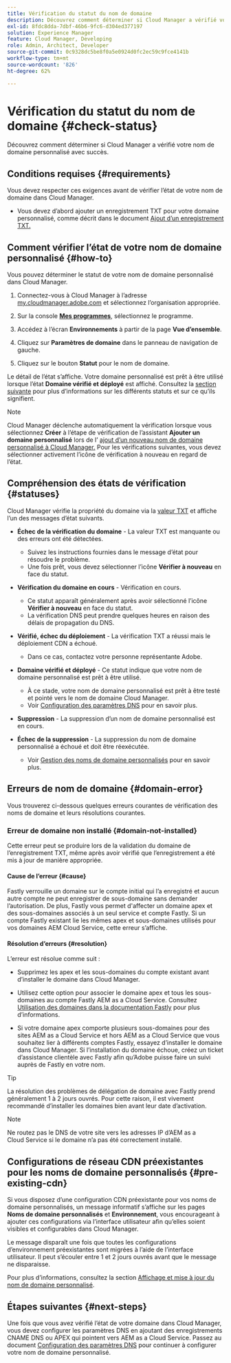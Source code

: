 ```yaml
---
title: Vérification du statut du nom de domaine
description: Découvrez comment déterminer si Cloud Manager a vérifié votre nom de domaine personnalisé avec succès.
exl-id: 8fdc8dda-7dbf-46b6-9fc6-d304ed377197
solution: Experience Manager
feature: Cloud Manager, Developing
role: Admin, Architect, Developer
source-git-commit: 0c9328dc5be8f0a5e0924d0fc2ec59c9fce4141b
workflow-type: tm+mt
source-wordcount: '826'
ht-degree: 62%

---
```



# Vérification du statut du nom de domaine {#check-status}

Découvrez comment déterminer si Cloud Manager a vérifié votre nom de domaine personnalisé avec succès.

## Conditions requises {#requirements}

Vous devez respecter ces exigences avant de vérifier l’état de votre nom de domaine dans Cloud Manager.

* Vous devez d’abord ajouter un enregistrement TXT pour votre domaine personnalisé, comme décrit dans le document [Ajout d’un enregistrement TXT.](/help/implementing/cloud-manager/custom-domain-names/add-text-record.md)

## Comment vérifier l’état de votre nom de domaine personnalisé {#how-to}

Vous pouvez déterminer le statut de votre nom de domaine personnalisé dans Cloud Manager.

1. Connectez-vous à Cloud Manager à l’adresse [my.cloudmanager.adobe.com](https://my.cloudmanager.adobe.com/) et sélectionnez l’organisation appropriée.

1. Sur la console **[Mes programmes](/help/implementing/cloud-manager/navigation.md#my-programs)**, sélectionnez le programme.

1. Accédez à l’écran **Environnements** à partir de la page **Vue d’ensemble**.

1. Cliquez sur **Paramètres de domaine** dans le panneau de navigation de gauche.

1. Cliquez sur le bouton **Statut** pour le nom de domaine.

Le détail de l’état s’affiche. Votre domaine personnalisé est prêt à être utilisé lorsque l’état **Domaine vérifié et déployé** est affiché. Consultez la [section suivante](#statuses) pour plus d’informations sur les différents statuts et sur ce qu’ils signifient.

>[!NOTE]
>
>Cloud Manager déclenche automatiquement la vérification lorsque vous sélectionnez **Créer** à l’étape de vérification de l’assistant **Ajouter un domaine personnalisé** lors de l’ [ajout d’un nouveau nom de domaine personnalisé à Cloud Manager.](/help/implementing/cloud-manager/custom-domain-names/add-custom-domain-name.md) Pour les vérifications suivantes, vous devez sélectionner activement l’icône de vérification à nouveau en regard de l’état.

## Compréhension des états de vérification {#statuses}

Cloud Manager vérifie la propriété du domaine via la [valeur TXT](/help/implementing/cloud-manager/custom-domain-names/add-text-record.md) et affiche l’un des messages d’état suivants.

* **Échec de la vérification du domaine** - La valeur TXT est manquante ou des erreurs ont été détectées.

   * Suivez les instructions fournies dans le message d’état pour résoudre le problème.
   * Une fois prêt, vous devez sélectionner l’icône **Vérifier à nouveau** en face du statut.

* **Vérification du domaine en cours** - Vérification en cours.

   * Ce statut apparaît généralement après avoir sélectionné l’icône **Vérifier à nouveau** en face du statut.
   * La vérification DNS peut prendre quelques heures en raison des délais de propagation du DNS.

* **Vérifié, échec du déploiement** - La vérification TXT a réussi mais le déploiement CDN a échoué.

   * Dans ce cas, contactez votre personne représentante Adobe.

* **Domaine vérifié et déployé** - Ce statut indique que votre nom de domaine personnalisé est prêt à être utilisé.

   * À ce stade, votre nom de domaine personnalisé est prêt à être testé et pointé vers le nom de domaine Cloud Manager.
   * Voir [Configuration des paramètres DNS](/help/implementing/cloud-manager/custom-domain-names/configure-dns-settings.md) pour en savoir plus.

* **Suppression** - La suppression d’un nom de domaine personnalisé est en cours.

* **Échec de la suppression** - La suppression du nom de domaine personnalisé a échoué et doit être réexécutée.

   * Voir [Gestion des noms de domaine personnalisés](/help/implementing/cloud-manager/custom-domain-names/managing-custom-domain-names.md) pour en savoir plus.

## Erreurs de nom de domaine {#domain-error}

Vous trouverez ci-dessous quelques erreurs courantes de vérification des noms de domaine et leurs résolutions courantes.

### Erreur de domaine non installé {#domain-not-installed}

Cette erreur peut se produire lors de la validation du domaine de l’enregistrement TXT, même après avoir vérifié que l’enregistrement a été mis à jour de manière appropriée.

#### Cause de l’erreur {#cause}

Fastly verrouille un domaine sur le compte initial qui l’a enregistré et aucun autre compte ne peut enregistrer de sous-domaine sans demander l’autorisation. De plus, Fastly vous permet d&#39;affecter un domaine apex et des sous-domaines associés à un seul service et compte Fastly. Si un compte Fastly existant lie les mêmes apex et sous-domaines utilisés pour vos domaines AEM Cloud Service, cette erreur s’affiche.

#### Résolution d’erreurs {#resolution}

L’erreur est résolue comme suit :

* Supprimez les apex et les sous-domaines du compte existant avant d’installer le domaine dans Cloud Manager.

* Utilisez cette option pour associer le domaine apex et tous les sous-domaines au compte Fastly AEM as a Cloud Service. Consultez [Utilisation des domaines dans la documentation Fastly](https://docs.fastly.com/en/guides/working-with-domains) pour plus d’informations.

* Si votre domaine apex comporte plusieurs sous-domaines pour des sites AEM as a Cloud Service et hors AEM as a Cloud Service que vous souhaitez lier à différents comptes Fastly, essayez d’installer le domaine dans Cloud Manager. Si l’installation du domaine échoue, créez un ticket d’assistance clientèle avec Fastly afin qu’Adobe puisse faire un suivi auprès de Fastly en votre nom.

>[!TIP]
>
>La résolution des problèmes de délégation de domaine avec Fastly prend généralement 1 à 2 jours ouvrés. Pour cette raison, il est vivement recommandé d’installer les domaines bien avant leur date d’activation.

>[!NOTE]
>
>Ne routez pas le DNS de votre site vers les adresses IP d’AEM as a Cloud Service si le domaine n’a pas été correctement installé.

## Configurations de réseau CDN préexistantes pour les noms de domaine personnalisés {#pre-existing-cdn}

Si vous disposez d’une configuration CDN préexistante pour vos noms de domaine personnalisés, un message informatif s’affiche sur les pages **Noms de domaine personnalisés** et **Environnement**, vous encourageant à ajouter ces configurations via l’interface utilisateur afin qu’elles soient visibles et configurables dans Cloud Manager.

Le message disparaît une fois que toutes les configurations d’environnement préexistantes sont migrées à l’aide de l’interface utilisateur. Il peut s’écouler entre 1 et 2 jours ouvrés avant que le message ne disparaisse.

Pour plus d’informations, consultez la section [Affichage et mise à jour du nom de domaine personnalisé](/help/implementing/cloud-manager/custom-domain-names/add-custom-domain-name.md).

## Étapes suivantes {#next-steps}

Une fois que vous avez vérifié l’état de votre domaine dans Cloud Manager, vous devez configurer les paramètres DNS en ajoutant des enregistrements CNAME DNS ou APEX qui pointent vers AEM as a Cloud Service. Passez au document [Configuration des paramètres DNS](/help/implementing/cloud-manager/custom-domain-names/configure-dns-settings.md) pour continuer à configurer votre nom de domaine personnalisé.
